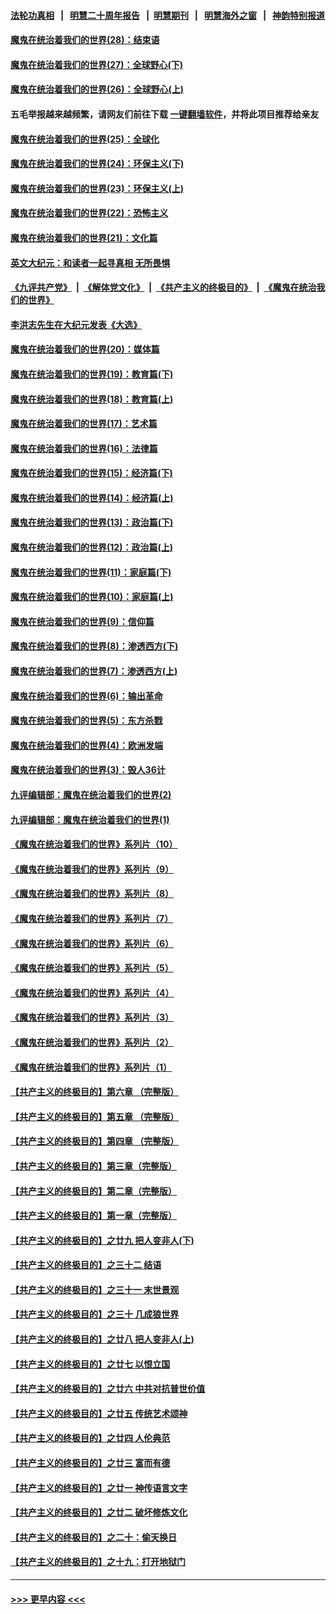 #### [法轮功真相](https://github.com/gfw-breaker/truth/blob/master/README.md?t=0) &nbsp;&nbsp;|&nbsp;&nbsp; [明慧二十周年报告](https://github.com/gfw-breaker/mh-reports/blob/master/README.md?t=0) &nbsp;&nbsp;|&nbsp;&nbsp;[明慧期刊](https://github.com/gfw-breaker/mh-qikan) &nbsp;&nbsp;|&nbsp;&nbsp; [明慧海外之窗](https://github.com/gfw-breaker/mh-news/blob/master/README.md?t=0) &nbsp;&nbsp;|&nbsp;&nbsp; [神韵特别报道](https://github.com/gfw-breaker/mh-news/blob/master/shenyun.md?t=0)
#### [魔鬼在统治着我们的世界(28)：结束语](../pages/nsc422/n10936246.md?t=07141551) 
#### [魔鬼在统治着我们的世界(27)：全球野心(下)](../pages/nsc422/n10928319.md?t=07141551) 
#### [魔鬼在统治着我们的世界(26)：全球野心(上)](../pages/nsc422/n10900318.md?t=07141551) 
#### 五毛举报越来越频繁，请网友们前往下载 [一键翻墙软件](https://github.com/gfw-breaker/ssr-accounts)，并将此项目推荐给亲友
#### [魔鬼在统治着我们的世界(25)：全球化](../pages/nsc422/n10788205.md?t=07141551) 
#### [魔鬼在统治着我们的世界(24)：环保主义(下)](../pages/nsc422/n10695307.md?t=07141551) 
#### [魔鬼在统治着我们的世界(23)：环保主义(上)](../pages/nsc422/n10688613.md?t=07141551) 
#### [魔鬼在统治着我们的世界(22)：恐怖主义](../pages/nsc422/n10614727.md?t=07141551) 
#### [魔鬼在统治着我们的世界(21)：文化篇](../pages/nsc422/n10597706.md?t=07141551) 
#### [英文大纪元：和读者一起寻真相 无所畏惧](../pages/nsc422/n12542027.md?t=07141551) 
#### [《九评共产党》](https://github.com/begood0513/9ping.md/blob/master/README.md) &nbsp;|&nbsp; [《解体党文化》](../../../../jtdwh.md/blob/master/README.md)  &nbsp;|&nbsp; [《共产主义的终极目的》](../../../../gczydzjmd.md/blob/master/README.md) &nbsp;|&nbsp; [《魔鬼在统治我们的世界》](../../../../mgztzwmdsj.md/blob/master/README.md) 
#### [李洪志先生在大纪元发表《大选》](../pages/nsc422/n12534746.md?t=07141551) 
#### [魔鬼在统治着我们的世界(20)：媒体篇](../pages/nsc422/n10586579.md?t=07141551) 
#### [魔鬼在统治着我们的世界(19)：教育篇(下)](../pages/nsc422/n10564808.md?t=07141551) 
#### [魔鬼在统治着我们的世界(18)：教育篇(上)](../pages/nsc422/n10526970.md?t=07141551) 
#### [魔鬼在统治着我们的世界(17)：艺术篇](../pages/nsc422/n10499093.md?t=07141551) 
#### [魔鬼在统治着我们的世界(16)：法律篇](../pages/nsc422/n10485969.md?t=07141551) 
#### [魔鬼在统治着我们的世界(15)：经济篇(下)](../pages/nsc422/n10469975.md?t=07141551) 
#### [魔鬼在统治着我们的世界(14)：经济篇(上)](../pages/nsc422/n10457370.md?t=07141551) 
#### [魔鬼在统治着我们的世界(13)：政治篇(下)](../pages/nsc422/n10448270.md?t=07141551) 
#### [魔鬼在统治着我们的世界(12)：政治篇(上)](../pages/nsc422/n10444576.md?t=07141551) 
#### [魔鬼在统治着我们的世界(11)：家庭篇(下)](../pages/nsc422/n10440961.md?t=07141551) 
#### [魔鬼在统治着我们的世界(10)：家庭篇(上)](../pages/nsc422/n10435448.md?t=07141551) 
#### [魔鬼在统治着我们的世界(9)：信仰篇](../pages/nsc422/n10432159.md?t=07141551) 
#### [魔鬼在统治着我们的世界(8)：渗透西方(下)](../pages/nsc422/n10429603.md?t=07141551) 
#### [魔鬼在统治着我们的世界(7)：渗透西方(上)](../pages/nsc422/n10426013.md?t=07141551) 
#### [魔鬼在统治着我们的世界(6)：输出革命](../pages/nsc422/n10421536.md?t=07141551) 
#### [魔鬼在统治着我们的世界(5)：东方杀戮](../pages/nsc422/n10417707.md?t=07141551) 
#### [魔鬼在统治着我们的世界(4)：欧洲发端](../pages/nsc422/n10414890.md?t=07141551) 
#### [魔鬼在统治着我们的世界(3)：毁人36计](../pages/nsc422/n10411583.md?t=07141551) 
#### [九评编辑部：魔鬼在统治着我们的世界(2)](../pages/nsc422/n10410036.md?t=07141551) 
#### [九评编辑部：魔鬼在统治着我们的世界(1)](../pages/nsc422/n10406825.md?t=07141551) 
#### [《魔鬼在统治着我们的世界》系列片（10）](../pages/nsc422/n12292670.md?t=07141551) 
#### [《魔鬼在统治着我们的世界》系列片（9）](../pages/nsc422/n12290859.md?t=07141551) 
#### [《魔鬼在统治着我们的世界》系列片（8）](../pages/nsc422/n12287445.md?t=07141551) 
#### [《魔鬼在统治着我们的世界》系列片（7）](../pages/nsc422/n12283425.md?t=07141551) 
#### [《魔鬼在统治着我们的世界》系列片（6）](../pages/nsc422/n12282314.md?t=07141551) 
#### [《魔鬼在统治着我们的世界》系列片（5）](../pages/nsc422/n12281419.md?t=07141551) 
#### [《魔鬼在统治着我们的世界》系列片（4）](../pages/nsc422/n12274024.md?t=07141551) 
#### [《魔鬼在统治着我们的世界》系列片（3）](../pages/nsc422/n12271322.md?t=07141551) 
#### [《魔鬼在统治着我们的世界》系列片（2）](../pages/nsc422/n12269049.md?t=07141551) 
#### [《魔鬼在统治着我们的世界》系列片（1）](../pages/nsc422/n12267575.md?t=07141551) 
#### [【共产主义的终极目的】第六章 （完整版）](../pages/nsc422/n11428913.md?t=07141551) 
#### [【共产主义的终极目的】第五章 （完整版）](../pages/nsc422/n11428912.md?t=07141551) 
#### [【共产主义的终极目的】第四章 （完整版）](../pages/nsc422/n11428907.md?t=07141551) 
#### [【共产主义的终极目的】第三章（完整版）](../pages/nsc422/n11428848.md?t=07141551) 
#### [【共产主义的终极目的】第二章（完整版）](../pages/nsc422/n11428831.md?t=07141551) 
#### [【共产主义的终极目的】第一章（完整版）](../pages/nsc422/n11417651.md?t=07141551) 
#### [【共产主义的终极目的】之廿九 把人变非人(下)](../pages/nsc422/n11344140.md?t=07141551) 
#### [【共产主义的终极目的】之三十二 结语](../pages/nsc422/n11360535.md?t=07141551) 
#### [【共产主义的终极目的】之三十一 末世景观](../pages/nsc422/n11351129.md?t=07141551) 
#### [【共产主义的终极目的】之三十 几成狼世界](../pages/nsc422/n11348280.md?t=07141551) 
#### [【共产主义的终极目的】之廿八 把人变非人(上)](../pages/nsc422/n11340492.md?t=07141551) 
#### [【共产主义的终极目的】之廿七 以恨立国](../pages/nsc422/n11336944.md?t=07141551) 
#### [【共产主义的终极目的】之廿六 中共对抗普世价值](../pages/nsc422/n11324785.md?t=07141551) 
#### [【共产主义的终极目的】之廿五 传统艺术颂神](../pages/nsc422/n11296396.md?t=07141551) 
#### [【共产主义的终极目的】之廿四 人伦典范](../pages/nsc422/n11296397.md?t=07141551) 
#### [【共产主义的终极目的】之廿三 富而有德](../pages/nsc422/n11283598.md?t=07141551) 
#### [【共产主义的终极目的】之廿一 神传语言文字](../pages/nsc422/n11263265.md?t=07141551) 
#### [【共产主义的终极目的】之廿二 破坏修炼文化](../pages/nsc422/n11245728.md?t=07141551) 
#### [【共产主义的终极目的】之二十：偷天换日](../pages/nsc422/n11238846.md?t=07141551) 
#### [【共产主义的终极目的】之十九：打开地狱门](../pages/nsc422/n11206376.md?t=07141551) 

----
#### [ >>> 更早内容 <<< ](../indexes/nsc422-earlier.md)
